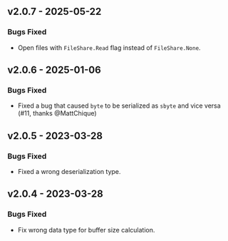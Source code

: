 ## v2.0.7 - 2025-05-22

### Bugs Fixed
- Open files with `FileShare.Read` flag instead of `FileShare.None`.

## v2.0.6 - 2025-01-06

### Bugs Fixed
- Fixed a bug that caused `byte` to be serialized as `sbyte` and vice versa (#11, thanks @MattChique)

## v2.0.5 - 2023-03-28

### Bugs Fixed
- Fixed a wrong deserialization type.

## v2.0.4 - 2023-03-28

### Bugs Fixed
- Fix wrong data type for buffer size calculation.